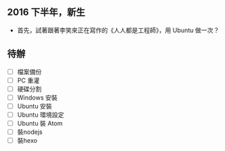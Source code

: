 ## 2016 下半年，新生

- 首先，試著跟著李笑來正在寫作的《人人都是工程師》，用 Ubuntu 做一次？


## 待辦

- [ ] 檔案備份
- [ ] PC 重灌
- [ ] 硬碟分割
- [ ] Windows 安裝
- [ ] Ubuntu 安裝
- [ ] Ubuntu 環境設定
- [ ] Ubuntu 裝 Atom
- [ ] 裝nodejs
- [ ] 裝hexo
